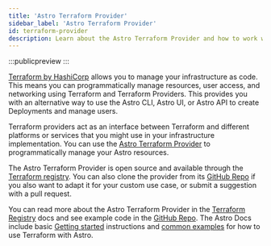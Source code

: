 ```yaml
---
title: 'Astro Terraform Provider'
sidebar_label: 'Astro Terraform Provider'
id: terraform-provider
description: Learn about the Astro Terraform Provider and how to work with it.
---
```


:::publicpreview
:::

[Terraform by HashiCorp](https://www.terraform.io/) allows you to manage your infrastructure as code. This means you can programmatically manage resources, user access, and networking using Terraform and Terraform Providers. This provides you with an alternative way to use the Astro CLI, Astro UI, or Astro API to create Deployments and manage users.

Terraform providers act as an interface between Terraform and different platforms or services that you might use in your infrastructure implementation. You can use the [Astro Terraform Provider](https://github.com/astronomer/terraform-provider-astro) to programmatically manage your Astro resources.

The Astro Terraform Provider is open source and available through the [Terraform registry](https://registry.terraform.io/providers/astronomer/astro/0.3.0). You can also clone the provider from its [GitHub Repo](https://github.com/astronomer/terraform-provider-astro) if you also want to adapt it for your custom use case, or submit a suggestion with a pull request.

You can read more about the Astro Terraform Provider in the [Terraform Registry](https://registry.terraform.io/providers/astronomer/astro/latest/docs) docs and see example code in the [GitHub Repo](https://github.com/astronomer/terraform-provider-astro/tree/main/examples). The Astro Docs include basic [Getting started](terraform-provider-get-started.md) instructions and [common examples](terraform-provider-examples.md) for how to use Terraform with Astro.